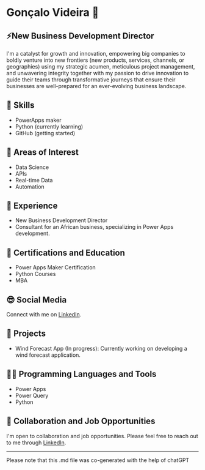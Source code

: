 # Gonçalo Videira 👋

## ⚡New Business Development Director

I'm a catalyst for growth and innovation, empowering big companies to boldly venture into new frontiers (new products, services, channels, or geographies) using my strategic acumen, meticulous project management, and unwavering integrity together with my passion to drive innovation to guide their teams through transformative journeys that ensure their businesses are well-prepared for an ever-evolving business landscape.

## 🌱 Skills

- PowerApps maker
- Python (currently learning)
- GitHub (getting started)

## 🤔 Areas of Interest

- Data Science
- APIs
- Real-time Data
- Automation

## 🚧 Experience

- New Business Development Director
- Consultant for an African business, specializing in Power Apps development.

## 📒 Certifications and Education

- Power Apps Maker Certification
- Python Courses
- MBA

## 😎 Social Media

Connect with me on [LinkedIn](https://www.linkedin.com/in/goncalovideira/).

## 🔭 Projects

- Wind Forecast App (In progress): Currently working on developing a wind forecast application.

## 👨‍💻 Programming Languages and Tools

- Power Apps
- Power Query
- Python

## 💼 Collaboration and Job Opportunities

I'm open to collaboration and job opportunities. Please feel free to reach out to me through [LinkedIn](https://www.linkedin.com/in/goncalovideira/).

---

Please note that this .md file was co-generated with the help of chatGPT

